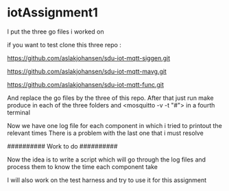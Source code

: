 # iotAssignment1

I put the three go files i worked on 

if you want to test clone this three repo :

https://github.com/aslakjohansen/sdu-iot-mqtt-siggen.git

https://github.com/aslakjohansen/sdu-iot-mqtt-mavg.git

https://github.com/aslakjohansen/sdu-iot-mqtt-func.git


And replace the go files by the three of this repo. After that just run make produce in each of the three folders and <mosquitto -v -t "#"> in a fourth terminal


Now we have one log file for each component in which i tried to printout the relevant times
There is a problem with the last one that i must resolve 

##########
Work to do
##########

Now the idea is to write a script which will go through the log files and process them to know the time each component take

I will also work on the test harness and try to use it for this assignment

